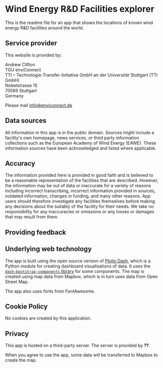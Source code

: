 # Wind Energy R&D Facilities explorer

This is the readme file for an app that shows the locations of known wind energy R&D facilities around the world.

## Service provider

This website is provided by:

Andrew Clifton  
TGU enviConnect  
TTI – Technologie-Transfer-Initiative GmbH an der Universität Stuttgart (TTI GmbH)   
Nobelstrasse 15  
70569 Stuttgart  
Germany  

Please mail [info@enviconnect.de](info@enviconnect.de)

## Data sources
All information in this app is in the public domain. Sources might include a facility's own homepage, news services, or third party information collections such as the European Academy of Wind Energy (EAWE). These information sources have been acknowledged and listed where applicable.

## Accuracy
The information provided here is provided in good faith and is believed to be a reasonable representation of the facilities that are described. However, the information may be out of data or inaccurate for a variety of reasons including incorrect transcribing, incorrect information provided in sources, outdated information, changes in funding, and many other reasons. App users should therefore investigate any facilities themselves before making any decisions about the suitably of the facility for their needs. We take no responsibility for any inaccuracies or omissions or any losses or damages that may result from them.

## Providing feedback


## Underlying web technology
The app is built using the open source version of [Plotly Dash](https://dash.plotly.com/), which is a Python module for creating dashboard visualisations of data. It uses the [``dash-bootstrap-components`` library](https://dash-bootstrap-components.opensource.faculty.ai/) for some components. The map is created using map data from Mapbox, which is in turn uses data from Open Street Map.

The app also uses fonts from FontAwesome.

## Cookie Policy
No cookies are created by this application.

## Privacy
This app is hosted on a third-party server. The server is provided by **??**.

When you agree to use the app, some data will be transferred to Mapbox to create the map.

